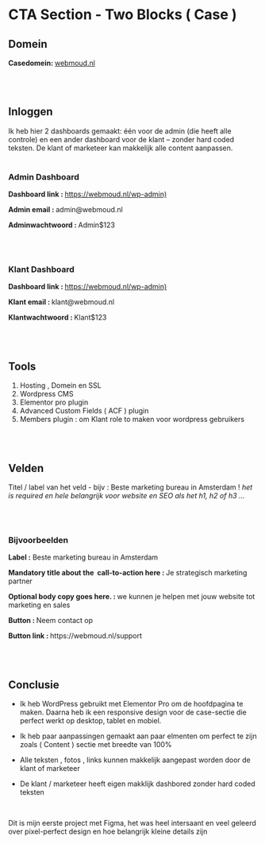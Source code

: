 <h1>CTA Section - Two Blocks ( Case ) </h1>
<h2>Domein</h2>
<p><b>Casedomein: </b><a href="https://webmoud.nl" target="_blank">webmoud.nl</a></p>
<br>
<br>
<h2>Inloggen</h2>
<span>Ik heb hier 2 dashboards gemaakt: één voor de admin (die heeft alle controle) en een ander dashboard voor de klant – zonder hard coded teksten. De klant of marketeer kan makkelijk alle content aanpassen.</span>
<br>
<br>
<h3>Admin Dashboard</h3>
<p><b>Dashboard link : </b> <a href="https://webmoud.nl/wp-admin" target="_blank">https://webmoud.nl/wp-admin)</a></p>
<p><b>Admin email : </b></b> admin@webmoud.nl</p>
<p><b>Adminwachtwoord : </b> Admin$123</p>
<br>
<br>
<h3>Klant Dashboard</h3>
<p><b>Dashboard link : </b> <a href="https://webmoud.nl/wp-admin" target="_blank">https://webmoud.nl/wp-admin)</a></p>
<p><b>Klant email : </b> klant@webmoud.nl</p>
<p><b>Klantwachtwoord : </b> Klant$123</p>
<br>
<br>
<h2>Tools</h2>
<ol>
<li>Hosting , Domein  en SSL </li>
<li>Wordpress CMS </li>
<li>Elementor pro plugin </li>
<li>Advanced Custom Fields ( ACF ) plugin</li>
<li>Members plugin : om Klant role to maken voor wordpress gebruikers </li>
</ol>
<br>
<br>
<h2> Velden</h2>
<p>Titel / label van het veld - bijv : Beste marketing bureau in Amsterdam ! <em> het is required en hele belangrijk voor website en SEO als het h1, h2 of h3 ... </em></p>
<br>
<br>
<h3>Bijvoorbeelden </h3>
<p><b>Label :</b>  Beste marketing bureau in Amsterdam </p>
<p><b>Mandatory title about the  call-to-action here : </b>Je strategisch marketing partner </p>
<p><b>Optional body copy goes here. : </b>we kunnen je helpen met jouw website tot marketing en sales</p>
<p><b>Button : </b> Neem contact op </p>
<p><b>Button link : </b> https://webmoud.nl/support </p>
<br>
<br>
<h2>Conclusie</h2>
<ul>
  <li><p> Ik heb WordPress gebruikt met Elementor Pro om de hoofdpagina te maken. Daarna heb ik een responsive design voor de case-sectie die perfect werkt op desktop, tablet en mobiel. </p></li>
  <li><p>Ik heb paar aanpassingen gemaakt aan paar elmenten om perfect te zijn zoals ( Content ) sectie met breedte van 100% </p>
</li>
  <li><p> Alle teksten , fotos , links kunnen makkelijk aangepast worden door de klant of marketeer </p>
</li>
  <li><p> De klant / marketeer heeft eigen makklijk dashbored zonder hard coded teksten </p>
</li>
</ul>
<br>
<p>Dit is mijn eerste project met Figma, het was heel intersaant en veel geleerd over pixel-perfect design en hoe belangrijk kleine details zijn  </p>

